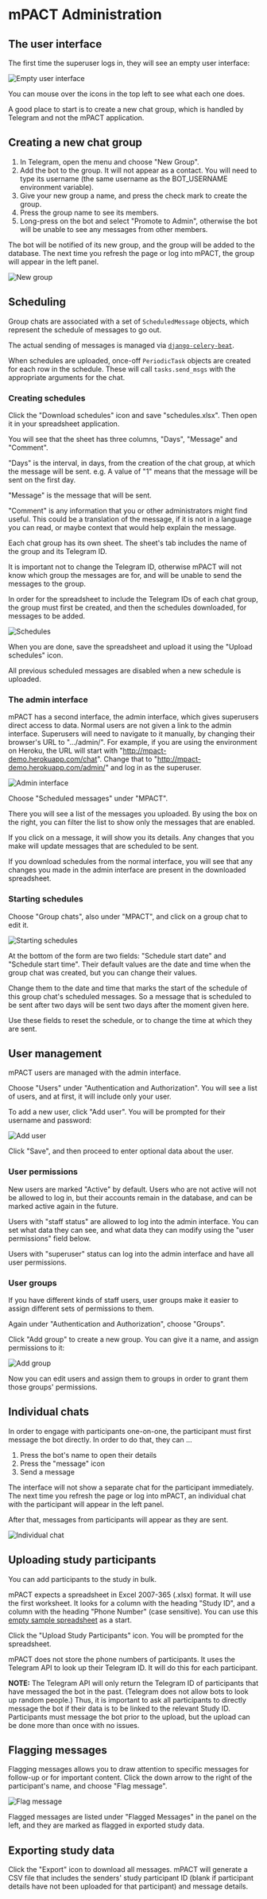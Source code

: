 mPACT Administration
====================

## The user interface

The first time the superuser logs in, they will see an empty user
interface:

![Empty user interface](img/01_first_time_login.png "Empty user interface")

You can mouse over the icons in the top left to see what each one does.

A good place to start is to create a new chat group, which is handled by Telegram and not the mPACT application.


## Creating a new chat group

1. In Telegram, open the menu and choose "New Group".
1. Add the bot to the group. It will not appear as a contact. You will
   need to type its username (the same username as the BOT_USERNAME
   environment variable).
1. Give your new group a name, and press the check mark to create the
   group.
1. Press the group name to see its members.
1. Long-press on the bot and select "Promote to Admin", otherwise the
   bot will be unable to see any messages from other members.

The bot will be notified of its new group, and the group will be added
to the database. The next time you refresh the page or log into mPACT,
the group will appear in the left panel.

![New group](img/02_new_group.png "New group")


## Scheduling

Group chats are associated with a set of `ScheduledMessage` objects,
which represent the schedule of messages to go out.

The actual sending of messages is managed via
[`django-celery-beat`](https://django-celery-beat.readthedocs.io/en/latest/).

When schedules are uploaded, once-off `PeriodicTask` objects are created
for each row in the schedule. These will call `tasks.send_msgs` with the
appropriate arguments for the chat.


### Creating schedules

Click the "Download schedules" icon and save "schedules.xlsx". Then open
it in your spreadsheet application.

You will see that the sheet has three columns, "Days", "Message" and
"Comment".

"Days" is the interval, in days, from the creation of the chat group, at
which the message will be sent. e.g. A value of "1" means that the
message will be sent on the first day.

"Message" is the message that will be sent.

"Comment" is any information that you or other administrators might find
useful. This could be a translation of the message, if it is not in a
language you can read, or maybe context that would help explain the
message.

Each chat group has its own sheet. The sheet's tab includes the
name of the group and its Telegram ID.

It is important not to change the Telegram ID, otherwise mPACT will not
know which group the messages are for, and will be unable to send the
messages to the group.

In order for the spreadsheet to include the Telegram IDs of each chat
group, the group must first be created, and then the schedules
downloaded, for messages to be added.

![Schedules](img/03_schedules.png "Schedules")

When you are done, save the spreadsheet and upload it using the "Upload
schedules" icon.

All previous scheduled messages are disabled when a new schedule is
uploaded.


### The admin interface

mPACT has a second interface, the admin interface, which gives
superusers direct access to data. Normal users are not given a link to
the admin interface. Superusers will need to navigate to it manually, by
changing their browser's URL to ".../admin/". For example, if you are
using the environment on Heroku, the URL will start with
"http://mpact-demo.herokuapp.com/chat". Change that to
"http://mpact-demo.herokuapp.com/admin/" and log in as the superuser.

![Admin interface](img/04_admin_interface.png "Admin interface")

Choose "Scheduled messages" under "MPACT".

There you will see a list of the messages you uploaded. By using the box
on the right, you can filter the list to show only the messages that are
enabled.

If you click on a message, it will show you its details. Any changes
that you make will update messages that are scheduled to be sent.

If you download schedules from the normal interface, you will see that
any changes you made in the admin interface are present in the
downloaded spreadsheet.


### Starting schedules

Choose "Group chats", also under "MPACT", and click on a group chat to
edit it.

![Starting schedules](img/09_schedule_start.png "Starting schedules")

At the bottom of the form are two fields: "Schedule start date" and
"Schedule start time". Their default values are the date and time when
the group chat was created, but you can change their values.

Change them to the date and time that marks the start of the schedule
of this group chat's scheduled messages. So a message that is scheduled
to be sent after two days will be sent two days after the moment given
here.

Use these fields to reset the schedule, or to change the time at which
they are sent.


## User management

mPACT users are managed with the admin interface.

Choose "Users" under "Authentication and Authorization". You will see a
list of users, and at first, it will include only your user.

To add a new user, click "Add user". You will be prompted for their
username and password:

![Add user](img/07_add_user.png "Add user")

Click "Save", and then proceed to enter optional data about the user.


### User permissions

New users are marked "Active" by default. Users who are not active will
not be allowed to log in, but their accounts remain in the database, and
can be marked active again in the future.

Users with "staff status" are allowed to log into the admin interface.
You can set what data they can see, and what data they can modify using
the "user permissions" field below.

Users with "superuser" status can log into the admin interface and have
all user permissions.


### User groups

If you have different kinds of staff users, user groups make it easier
to assign different sets of permissions to them.

Again under "Authentication and Authorization", choose "Groups".

Click "Add group" to create a new group. You can give it a name, and
assign permissions to it:

![Add group](img/08_add_group.png "Add group")

Now you can edit users and assign them to groups in order to grant them
those groups' permissions.


## Individual chats

In order to engage with participants one-on-one, the participant must
first message the bot directly. In order to do that, they can ...

1. Press the bot's name to open their details
1. Press the "message" icon
1. Send a message

The interface will not show a separate chat for the participant
immediately. The next time you refresh the page or log into mPACT,
an individual chat with the participant will appear in the left panel.

After that, messages from participants will appear as they are sent.

![Individual chat](img/05_individual_chat.png "Individual chat")


## Uploading study participants

You can add participants to the study in bulk.

mPACT expects a spreadsheet in Excel 2007-365 (.xlsx) format. It will
use the first worksheet. It looks for a column with the heading "Study
ID", and a column with the heading "Phone Number" (case sensitive). You
can use this [empty sample spreadsheet][1] as a start.

Click the "Upload Study Participants" icon. You will be prompted for the
spreadsheet.

mPACT does not store the phone numbers of participants. It uses the
Telegram API to look up their Telegram ID. It will do this for each
participant.

**NOTE:** The Telegram API will only return the Telegram ID of
participants that have messaged the bot in the past. (Telegram does not
allow bots to look up random people.) Thus, it is important to ask all participants
to directly message the bot if their data is to be linked to the relevant Study ID.
Participants must message the bot prior to the upload, but the upload can be done
more than once with no issues.


## Flagging messages

Flagging messages allows you to draw attention to specific messages for
follow-up or for important content. Click the down arrow to the right of
the participant's name, and choose "Flag message".

![Flag message](img/06_flag_message.png "Flag message")

Flagged messages are listed under "Flagged Messages" in the panel on the
left, and they are marked as flagged in exported study data.


## Exporting study data

Click the "Export" icon to download all messages. mPACT will generate a
CSV file that includes the senders' study participant ID (blank if
participant details have not been uploaded for that participant) 
and message details.


  [1]: https://github.com/dimagi/mpact/blob/main/docs/sample/study_participants.xlsx
